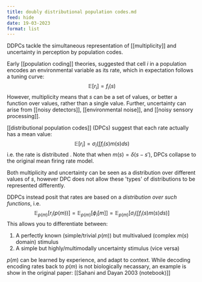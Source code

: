 ```yaml
---
title: doubly distributional population codes.md
feed: hide
date: 19-03-2023
format: list
---
```



DDPCs tackle the simultaneous representation of [[multiplicity]] and uncertainty in perception by population codes.

Early [[population coding]] theories, suggested that cell $i$ in a population encodes an environmental variable as its rate, which in expectation follows a tuning curve:
$$
\mathbb{E}[r_i] = f_i(s)
$$
However, multiplicity means that $s$ can be a set of values, or better a function over values, rather than a single value. Further, uncertainty can arise from [[noisy detectors]], [[environmental noise]], and [[noisy sensory processing]].

[[distributional population codes]] (DPCs) suggest that each rate actually has a mean value:
$$
\mathbb E[r_i] = \sigma_i\left(\int f_i(s)m(s)ds\right)
$$
i.e. the rate is distributed . Note that when $m(s) = \delta(s - s')$, DPCs collapse to the original mean firing rate model.

Both multiplicity and uncertainty can be seen as a distribution over different values of $s$, however DPC does not allow these 'types' of distributions to be represented differently.

DDPCs instead posit that rates are based on a *distribution over such functions*, i.e.
$$
\mathbb{E}_{p(m)}[r_i(p(m))] 
= \mathbb{E}_{p(m)}[\phi_i[m]]
= \mathbb{E}_{p(m)}\left[\sigma_i\left(\int f_i(s)m(s)ds\right)\right]
$$
This allows you to differentiate between:
1. A perfectly known (simple/trivial $p(m)$) but multivalued (complex $m(s)$ domain) stimulus
2. A simple but highly/multimodally uncertainty stimulus (vice versa)

$p(m)$ can be learned by experience, and adapt to context. While decoding encoding rates back to $p(m)$ is not biologically necassary, an example is show in the original paper: [[Sahani and Dayan 2003 (notebook)]] 